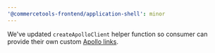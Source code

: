 ```yaml
---
'@commercetools-frontend/application-shell': minor
---
```


We've updated `createApolloClient` helper function so consumer can provide their own custom [Apollo links](https://www.apollographql.com/docs/react/api/link/introduction/).
